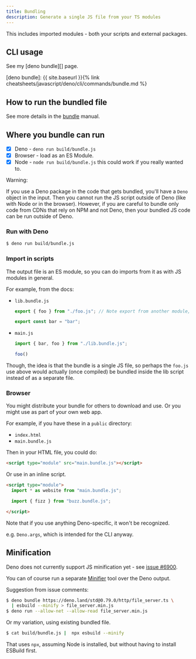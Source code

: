 ```yaml
---
title: Bundling
description: Generate a single JS file from your TS modules
---
```


This includes imported modules - both your scripts and external packages.


## CLI usage

See my [deno bundle][] page.

[deno bundle]: {{ site.baseurl }}{% link cheatsheets/javascript/deno/cli/commands/bundle.md %}


## How to run the bundled file

See more details in the [bundle](https://deno.land/manual/tools/bundler) manual.

## Where you bundle can run

- [x] Deno - `deno run build/bundle.js`
- [x] Browser - load as an ES Module.
- [x] Node - `node run build/bundle.js` this could work if you really wanted to.

Warning:

If you use a Deno package in the code that gets bundled, you'll have a `Deno` object in the input. Then you cannot run the JS script outside of Deno (like with Node or in the browser). However, if you are careful to bundle only code from CDNs that rely on NPM and not Deno, then your bundled JS code can be run outside of Deno.


### Run with Deno

```sh
$ deno run build/bundle.js
```

### Import in scripts

The output file is an ES module, so you can do imports from it as with JS modules in general.

For example, from the docs:

- `lib.bundle.js`
    ```js
    export { foo } from "./foo.js"; // Note export from another module, without an import.

    export const bar = "bar";
    ```
- `main.js`
    ```js
    import { bar, foo } from "./lib.bundle.js";
    
    foo()
    ```
    
Though, the idea is that the bundle is a single JS file, so perhaps the `foo.js` use above would actually (once compiled) be bundled inside the lib script instead of as a separate file.

### Browser

You might distribute your bundle for others to download and use. Or you might use as part of your own web app.

For example, if you have these in a `public` directory:

- `index.html`
- `main.bundle.js`

Then in your HTML file, you could do:

```html
<script type="module" src="main.bundle.js"></script>
```

Or use in an inline script.

```html
<script type="module">
  import * as website from "main.bundle.js";

  import { fizz } from "buzz.bundle.js";

</script>
```


Note that if you use anything Deno-specific, it won't be recognized.

e.g. `Deno.args`, which is intended for the CLI anyway.


## Minification

Deno does not currently support JS minification yet - see [issue #6900](https://github.com/denoland/deno/issues/6900).

You can of course run a separate [Minifier](https://michaelcurrin.github.io/dev-resources/resources/javascript/minifiers.html) tool over the Deno output.

Suggestion from issue comments:

```sh
$ deno bundle https://deno.land/std@0.79.0/http/file_server.ts \
  | esbuild --minify > file_server.min.js
$ deno run --allow-net --allow-read file_server.min.js
```

Or my variation, using existing bundled file. 

```sh
$ cat build/bundle.js |  npx esbuild --minify
```

That uses `npx`, assuming Node is installed, but without having to install ESBuild first.
